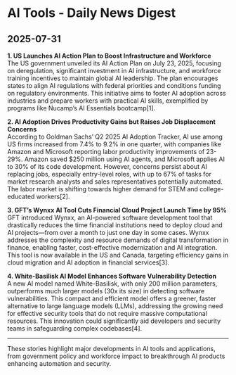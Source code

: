 # AI Tools - Daily News Digest  
## 2025-07-31

**1. US Launches AI Action Plan to Boost Infrastructure and Workforce**  
The US government unveiled its AI Action Plan on July 23, 2025, focusing on deregulation, significant investment in AI infrastructure, and workforce training incentives to maintain global AI leadership. The plan encourages states to align AI regulations with federal priorities and conditions funding on regulatory environments. This initiative aims to foster AI adoption across industries and prepare workers with practical AI skills, exemplified by programs like Nucamp’s AI Essentials bootcamp[1].

**2. AI Adoption Drives Productivity Gains but Raises Job Displacement Concerns**  
According to Goldman Sachs’ Q2 2025 AI Adoption Tracker, AI use among US firms increased from 7.4% to 9.2% in one quarter, with companies like Amazon and Microsoft reporting labor productivity improvements of 23-29%. Amazon saved $250 million using AI agents, and Microsoft applies AI to 30% of its code development. However, concerns persist about AI replacing jobs, especially entry-level roles, with up to 67% of tasks for market research analysts and sales representatives potentially automated. The labor market is shifting towards higher demand for STEM and college-educated workers[2].

**3. GFT’s Wynxx AI Tool Cuts Financial Cloud Project Launch Time by 95%**  
GFT introduced Wynxx, an AI-powered software development tool that drastically reduces the time financial institutions need to deploy cloud and AI projects—from over a month to just one day in some cases. Wynxx addresses the complexity and resource demands of digital transformation in finance, enabling faster, cost-effective modernization and AI integration. This tool is now available in the US and Canada, targeting efficiency gains in cloud migration and AI adoption in financial services[3].

**4. White-Basilisk AI Model Enhances Software Vulnerability Detection**  
A new AI model named White-Basilisk, with only 200 million parameters, outperforms much larger models (30x its size) in detecting software vulnerabilities. This compact and efficient model offers a greener, faster alternative to large language models (LLMs), addressing the growing need for effective security tools that do not require massive computational resources. This innovation could significantly aid developers and security teams in safeguarding complex codebases[4].

---

These stories highlight major developments in AI tools and applications, from government policy and workforce impact to breakthrough AI products enhancing automation and security.